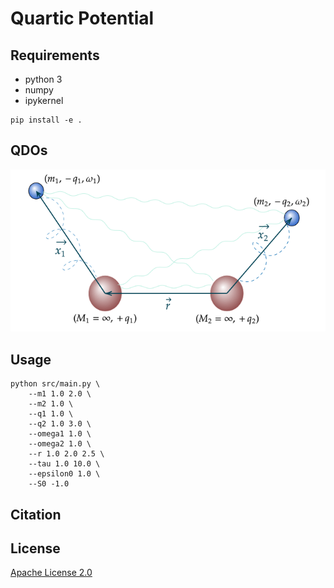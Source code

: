 # Quartic Potential

## Requirements

* python 3
* numpy
* ipykernel

```shell
pip install -e .
```

## QDOs

![Two interecting Quantum Drude Oscillators](./assets/diagram-20220619.png "Two interecting Quantum Drude Oscillators")

## Usage

```shell
python src/main.py \
    --m1 1.0 2.0 \
    --m2 1.0 \
    --q1 1.0 \
    --q2 1.0 3.0 \
    --omega1 1.0 \
    --omega2 1.0 \
    --r 1.0 2.0 2.5 \
    --tau 1.0 10.0 \
    --epsilon0 1.0 \
    --S0 -1.0
```

## Citation

## License
[Apache License 2.0](https://github.com/MatthieuSarkis/Quartic-Potential/blob/master/LICENSE)
